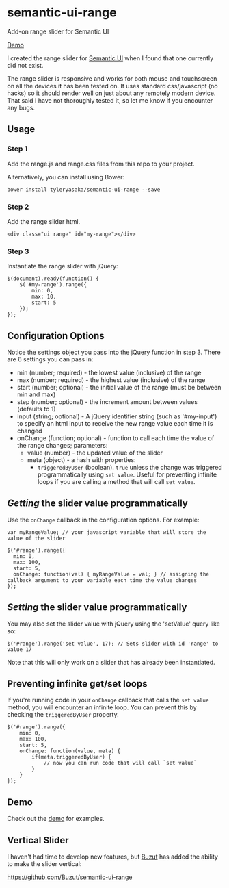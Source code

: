 # semantic-ui-range
Add-on range slider for Semantic UI

[Demo](http://codepen.io/tyleryasaka/pen/KVqPbo)

I created the range slider for [Semantic UI](http://semantic-ui.com/) when I found that one currently did not exist.

The range slider is responsive and works for both mouse and touchscreen on all the devices it has been tested on. It uses standard css/javascript (no hacks) so it should render well on just about any remotely modern device. That said I have not thoroughly tested it, so let me know if you encounter any bugs.

## Usage

### Step 1

Add the range.js and range.css files from this repo to your project.

Alternatively, you can install using Bower:
```
bower install tyleryasaka/semantic-ui-range --save
```

### Step 2

Add the range slider html.

	<div class="ui range" id="my-range"></div>

### Step 3

Instantiate the range slider with jQuery:

	$(document).ready(function() {
		$('#my-range').range({
			min: 0,
			max: 10,
			start: 5
		});
	});

## Configuration Options

Notice the settings object you pass into the jQuery function in step 3. There are 6 settings you can pass in:
* min (number; required) - the lowest value (inclusive) of the range
* max (number; required) - the highest value (inclusive) of the range
* start (number; optional) - the initial value of the range (must be between min and max)
* step (number; optional) - the increment amount between values (defaults to 1)
* input (string; optional) - A jQuery identifier string (such as '#my-input') to specify an html input to receive the new range value each time it is changed
* onChange (function; optional) - function to call each time the value of the range changes; parameters:
	* value (number) - the updated value of the slider
	* meta (object) - a hash with properties:
		* `triggeredByUser` (boolean). `true` unless the change was triggered programmatically using `set value`. Useful for preventing infinite loops if you are calling a method that will call `set value`.

## *Getting* the slider value programmatically

Use the `onChange` callback in the configuration options. For example:

    var myRangeValue; // your javascript variable that will store the value of the slider

    $('#range').range({
      min: 0,
      max: 100,
      start: 5,
      onChange: function(val) { myRangeValue = val; } // assigning the callback argument to your variable each time the value changes
    });

## *Setting* the slider value programmatically

You may also set the slider value with jQuery using the 'setValue' query like so:

    $('#range').range('set value', 17); // Sets slider with id 'range' to value 17

Note that this will only work on a slider that has already been instantiated.

## Preventing infinite get/set loops

If you're running code in your `onChange` callback that calls the `set value` method, you will encounter an infinite loop. You can prevent this by checking the `triggeredByUser` property.

	$('#range').range({
		min: 0,
		max: 100,
		start: 5,
		onChange: function(value, meta) {
			if(meta.triggeredByUser) {
				// now you can run code that will call `set value`
			}
		}
	});

## Demo

Check out the [demo](http://codepen.io/tyleryasaka/pen/KVqPbo) for examples.

## Vertical Slider

I haven't had time to develop new features, but [Buzut](https://github.com/Buzut) has added the ability to make the slider vertical:

https://github.com/Buzut/semantic-ui-range
